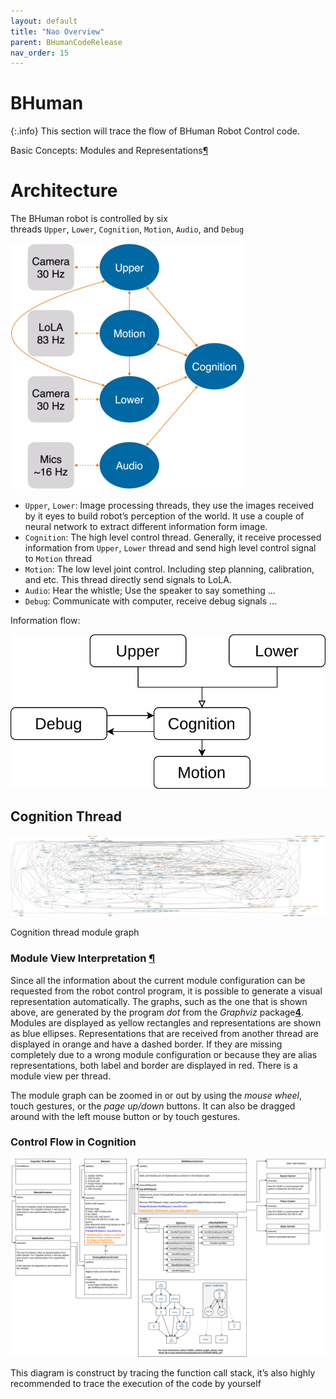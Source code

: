 ```yaml
---
layout: default
title: "Nao Overview"
parent: BHumanCodeRelease
nav_order: 15
---
```

# BHuman

{:.info}
This section will trace the flow of BHuman Robot Control code.

Basic Concepts: Modules and Representations[¶](https://docs.b-human.de/coderelease2023/architecture/modules-representations/#modules-and-representations)

# Architecture

The BHuman robot is controlled by six threads `Upper`, `Lower`, `Cognition`, `Motion`, `Audio`, and `Debug`

![OfficialThreadsDescription.png](./OfficalThreadsDescription.png)

- `Upper`, `Lower`: Image processing threads, they use the images received by it eyes to build robot’s perception of the world. It use a couple of neural network to extract different information form image.
- `Cognition`: The high level control thread. Generally, it receive processed information from `Upper`, `Lower` thread and send high level control signal to `Motion` thread
- `Motion`: The low level joint control. Including step planning, calibration, and etc. This thread directly send signals to LoLA.
- `Audio`: Hear the whistle; Use the speaker to say something …
- `Debug`: Communicate with computer, receive debug signals …

Information flow:

![ThreadsRelation.svg](./ThreadsRelation.svg)

## Cognition Thread

![Cognition thread module graph](./CogFlow.svg)

Cognition thread module graph

### Module View Interpretation [¶](https://docs.b-human.de/coderelease2023/simrobot/#module-views)

Since all the information about the current module configuration can be requested from the robot control program, it is possible to generate a visual representation automatically. The graphs, such as the one that is shown above, are generated by the program *dot* from the *Graphviz* package[**4**](https://docs.b-human.de/coderelease2023/simrobot/#fn:EmdenEtAl2000). Modules are displayed as yellow rectangles and representations are shown as blue ellipses. Representations that are received from another thread are displayed in orange and have a dashed border. If they are missing completely due to a wrong module configuration or because they are alias representations, both label and border are displayed in red. There is a module view per thread.

The module graph can be zoomed in or out by using the *mouse wheel*, touch gestures, or the *page up/down* buttons. It can also be dragged around with the left mouse button or by touch gestures.

### Control Flow in Cognition

![BHumanRobot Control Flow](./BHumanRobotControlFlow.svg)

This diagram is construct by tracing the function call stack, it’s also highly recommended to trace the execution of the code by yourself